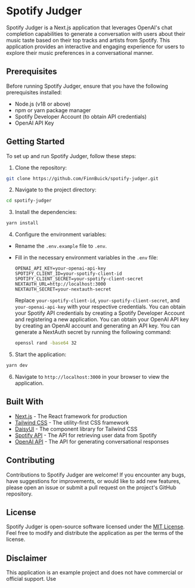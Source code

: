 # Spotify Judger

Spotify Judger is a Next.js application that leverages OpenAI's chat completion capabilities to generate a conversation with users about their music taste based on their top tracks and artists from Spotify. This application provides an interactive and engaging experience for users to explore their music preferences in a conversational manner.

## Prerequisites

Before running Spotify Judger, ensure that you have the following prerequisites installed:

- Node.js (v18 or above)
- npm or yarn package manager
- Spotify Developer Account (to obtain API credentials)
- OpenAI API Key

## Getting Started

To set up and run Spotify Judger, follow these steps:

1. Clone the repository:

```bash
git clone https://github.com/FinnBuick/spotify-judger.git
```

2. Navigate to the project directory:

```bash
cd spotify-judger
```

3. Install the dependencies:

```bash
yarn install
```

4. Configure the environment variables:

- Rename the `.env.example` file to `.env`.
- Fill in the necessary environment variables in the `.env` file:

  ```
  OPENAI_API_KEY=your-openai-api-key
  SPOTIFY_CLIENT_ID=your-spotify-client-id
  SPOTIFY_CLIENT_SECRET=your-spotify-client-secret
  NEXTAUTH_URL=http://localhost:3000
  NEXTAUTH_SECRET=your-nextauth-secret
  ```

  Replace `your-spotify-client-id`, `your-spotify-client-secret`, and `your-openai-api-key` with your respective credentials. You can obtain your Spotify API credentials by creating a Spotify Developer Account and registering a new application. You can obtain your OpenAI API key by creating an OpenAI account and generating an API key. You can generate a NextAuth secret by running the following command:

  ```bash
  openssl rand -base64 32
  ```

5. Start the application:

```bash
yarn dev
```

6. Navigate to `http://localhost:3000` in your browser to view the application.

## Built With

- [Next.js](https://nextjs.org/) - The React framework for production
- [Tailwind CSS](https://tailwindcss.com/) - The utility-first CSS framework
- [DaisyUI](https://daisyui.com/) - The component library for Tailwind CSS
- [Spotify API](https://developer.spotify.com/documentation/web-api) - The API for retrieving user data from Spotify
- [OpenAI API](https://platform.openai.com/docs/introduction) - The API for generating conversational responses

## Contributing

Contributions to Spotify Judger are welcome! If you encounter any bugs, have suggestions for improvements, or would like to add new features, please open an issue or submit a pull request on the project's GitHub repository.

## License

Spotify Judger is open-source software licensed under the [MIT License](https://opensource.org/licenses/MIT). Feel free to modify and distribute the application as per the terms of the license.

## Disclaimer

This application is an example project and does not have commercial or official support. Use
